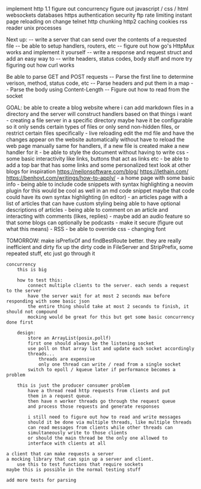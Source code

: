 implement http 1.1
figure out concurrency
figure out javascript / css / html
websockets
databases
https
authentication
security
ftp
rate limiting
instant page reloading on change
telnet
http chunking
http2
caching
cookies
rss reader
unix processes

Next up:
    -- write a server that can send over the contents of a requested file
    -- be able to setup handlers, routers, etc
    -- figure out how go's HttpMux works and implement it yourself
    -- write a response and request struct and add an easy way to 
    -- write headers, status codes, body stuff and more
    try figuring out how curl works

Be able to parse GET and POST requests
    -- Parse the first line to determine verison, method, status code, etc
    -- Parse headers and put them in a map
    -- Parse the body using Content-Length
    -- Figure out how to read from the socket

GOAL:
    be able to create a blog website where i can add markdown
    files in a directory and the server will construct handlers based on that
    things i want
        - creating a file server in a specific directory
            maybe have it be configurable so it only sends certain types of files
            or only send non-hidden files, or restrict certain files specifically
        - live reloading
            edit the md file and have the changes appear on the website automatically
            without have to reload the web page manually
            same for handlers, if a new file is created make a new handler for it
        - be able to style the document without having to write css
        - some basic interactivity like links, buttons that act as links etc
        - be able to add a top bar that has some links and some personalized text
            look at other blogs for inspiration
            https://neilonsoftware.com/blog/
            https://lethain.com/
            https://benhoyt.com/writings/how-to-apply/
        - a home page with some basic info
        - being able to include code snippets with syntax highlighting
            a neovim plugin for this would be cool as well
            in an md code snippet maybe that code could have its own syntax highlighting (in editor)
        - an articles page with a list of articles that can have custom styling
            being able to have optional descriptions of articles
        - being able to comment on an article and interacting with comments (likes, replies)
        - maybe add an audio feature so that some blogs can optionally be podcasts
        - make it secure (figure out what this means)
        - RSS
        - be able to override css
        - changing font

TOMORROW:
    make isPrefixOf and findBestRoute better. they are really inefficient and dirty
    fix up the dirty code in FileServer and StripPrefix, some repeated stuff, etc
        just go through it

    concurrency
        this is big
        
        how to test this:
            connect multiple clients to the server. each sends a request to the server
            have the server wait for at most 2 seconds max before responding with some basic json
            the entire thing should take at most 2 seconds to finish, it should not compound
            mocking would be great for this but get some basic concurrency done first

        design:
            store an ArrayList(posix.pollf)
            first one should always be the listening socket
            use poll on that array list and update each socket accordingly
            threads...
                threads are expensive
                only one thread can write / read from a single socket
            switch to epoll / kqueue later if performance becomes a problem

        this is just the producer consumer problem
            have a thread read http requests from clients and put
            them in a request queue.
            then have n worker threads go through the request queue
            and process those requests and generate responses
    
            i still need to figure out how to read and write messages
            should it be done via multiple threads, like multiple threads
            can read messages from clients while other threads can
            simultaneously write to those clients
            or should the main thread be the only one allowed to 
            interface with clients at all

    a client that can make requests a server
    a mocking library that can spin up a server and client.
        use this to test functions that require sockets
    maybe this is possible in the normal testing stuff

    add more tests for parsing


